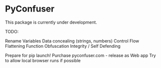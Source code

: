 # PyConfuser

This package is currently under development.

TODO:

Rename Variables
Data concealing (strings, numbers)
Control Flow Flattening
Function Obfuscation
Integrity / Self Defending

Prepare for pip launch!
Purchase pyconfuser.com - release as Web app
Try to allow local browser runs if possible

